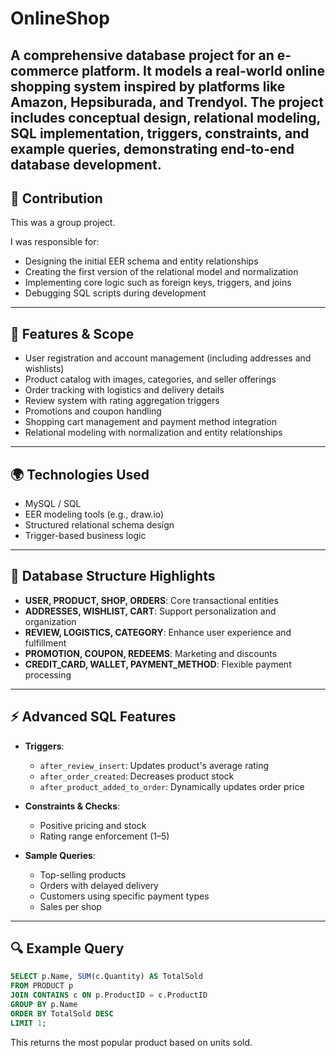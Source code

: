 # OnlineShop

A comprehensive database project for an e-commerce platform. It models a real-world online shopping system inspired by platforms like Amazon, Hepsiburada, and Trendyol. The project includes conceptual design, relational modeling, SQL implementation, triggers, constraints, and example queries, demonstrating end-to-end database development.
---

## 👤 Contribution

This was a group project.

I was responsible for:
- Designing the initial EER schema and entity relationships
- Creating the first version of the relational model and normalization
- Implementing core logic such as foreign keys, triggers, and joins
- Debugging SQL scripts during development

---

## 🔧 Features & Scope

* User registration and account management (including addresses and wishlists)
* Product catalog with images, categories, and seller offerings
* Order tracking with logistics and delivery details
* Review system with rating aggregation triggers
* Promotions and coupon handling
* Shopping cart management and payment method integration
* Relational modeling with normalization and entity relationships

---

## 🌍 Technologies Used

* MySQL / SQL
* EER modeling tools (e.g., draw\.io)
* Structured relational schema design
* Trigger-based business logic

---

## 🔄 Database Structure Highlights

* **USER, PRODUCT, SHOP, ORDERS**: Core transactional entities
* **ADDRESSES, WISHLIST, CART**: Support personalization and organization
* **REVIEW, LOGISTICS, CATEGORY**: Enhance user experience and fulfillment
* **PROMOTION, COUPON, REDEEMS**: Marketing and discounts
* **CREDIT\_CARD, WALLET, PAYMENT\_METHOD**: Flexible payment processing

---

## ⚡ Advanced SQL Features

* **Triggers**:

  * `after_review_insert`: Updates product's average rating
  * `after_order_created`: Decreases product stock
  * `after_product_added_to_order`: Dynamically updates order price

* **Constraints & Checks**:

  * Positive pricing and stock
  * Rating range enforcement (1–5)

* **Sample Queries**:

  * Top-selling products
  * Orders with delayed delivery
  * Customers using specific payment types
  * Sales per shop

---

## 🔍 Example Query

```sql
SELECT p.Name, SUM(c.Quantity) AS TotalSold
FROM PRODUCT p
JOIN CONTAINS c ON p.ProductID = c.ProductID
GROUP BY p.Name
ORDER BY TotalSold DESC
LIMIT 1;
```

This returns the most popular product based on units sold.

